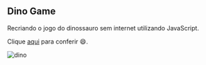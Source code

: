 ## Dino Game

Recriando o jogo do dinossauro sem internet utilizando JavaScript. 

Clique [aqui](https://fernandaorms.github.io/dino-game/index.html) para conferir :smile:.

![dino](https://live.staticflickr.com/65535/51628558437_5315276e4f_b.jpg)